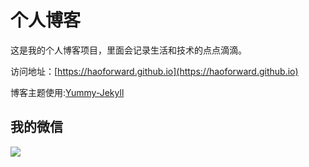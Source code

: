 # 个人博客

这是我的个人博客项目，里面会记录生活和技术的点点滴滴。


访问地址：[https://haoforward.github.io](https://haoforward.github.io)


博客主题使用:[Yummy-Jekyll](https://github.com/DONGChuan/Yummy-Jekyll)


## 我的微信

![](https://haoforward.github.io/assets/images/wuhao_wechat.jpg)
